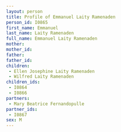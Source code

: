 ```yaml
---
layout: person
title: Profile of Emmanuel Laity Ramenaden
person_id: I0865
first_name: Emmanuel
last_name: Laity Ramenaden
full_name: Emmanuel Laity Ramenaden
mother: 
mother_id: 
father: 
father_id: 
children:
 - Ellen Josephine Laity Ramenaden
 - Wilfred Laity Ramenaden
children_ids:
 - I0864
 - I0866
partners:
 - Mary Beatrice Fernandopulle
partner_ids:
 - I0867
sex: M
---
```


